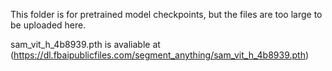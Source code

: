 This folder is for pretrained model checkpoints, but the files are too large to be uploaded here.

sam_vit_h_4b8939.pth is avaliable at (https://dl.fbaipublicfiles.com/segment_anything/sam_vit_h_4b8939.pth)
